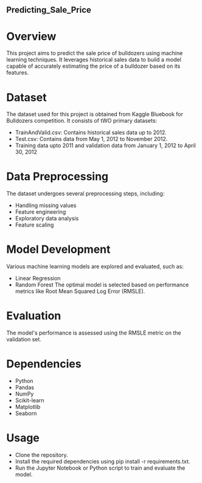 ## Predicting_Sale_Price
# Overview
This project aims to predict the sale price of bulldozers using machine learning techniques. It leverages historical sales data to build a model capable of accurately estimating the price of a bulldozer based on its features.

# Dataset
The dataset used for this project is obtained from Kaggle Bluebook for Bulldozers competition. It consists of tWO primary datasets:

* TrainAndValid.csv: Contains historical sales data up to 2012.
* Test.csv: Contains data from May 1, 2012 to November 2012.
* Training data upto 2011 and validation data from January 1, 2012 to April 30, 2012
# Data Preprocessing
The dataset undergoes several preprocessing steps, including:

* Handling missing values
* Feature engineering
* Exploratory data analysis
* Feature scaling
# Model Development
Various machine learning models are explored and evaluated, such as:

* Linear Regression
* Random Forest
The optimal model is selected based on performance metrics like Root Mean Squared Log Error (RMSLE).

# Evaluation
The model's performance is assessed using the RMSLE metric on the validation set.

# Dependencies
* Python
* Pandas
* NumPy
* Scikit-learn
* Matplotlib
* Seaborn
# Usage
* Clone the repository.
* Install the required dependencies using pip install -r requirements.txt.
* Run the Jupyter Notebook or Python script to train and evaluate the model.

